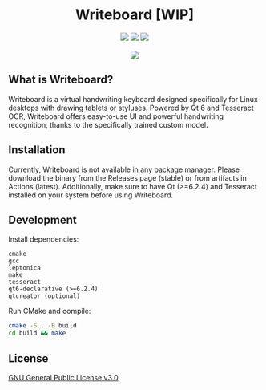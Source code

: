 <h1 align="center">Writeboard [WIP]</h1>
<div align="center">
  <img src="https://img.shields.io/github/actions/workflow/status/folfcoder/writeboard/build.yaml?style=for-the-badge" />
  <img src="https://img.shields.io/github/license/folfcoder/writeboard?style=for-the-badge" />
  <img src="https://img.shields.io/badge/Qt-%3E=6.2.4-brightgreen?style=for-the-badge&logo=qt" />
</div>
<br>
<div align="center">
  <img src="https://user-images.githubusercontent.com/40331046/232194017-aa88ced7-fdb1-4d1a-9a3e-51df8886845c.gif" />
</div>


## What is Writeboard?

Writeboard is a virtual handwriting keyboard designed specifically for Linux desktops with drawing tablets or styluses.
Powered by Qt 6 and Tesseract OCR, Writeboard offers easy-to-use UI and powerful handwriting recognition, thanks to the specifically trained custom model.

## Installation

Currently, Writeboard is not available in any package manager. 
Please download the binary from the Releases page (stable) or from artifacts in Actions (latest). 
Additionally, make sure to have Qt (>=6.2.4) and Tesseract installed on your system before using Writeboard.

## Development

Install dependencies:
```
cmake
gcc
leptonica
make
tesseract
qt6-declarative (>=6.2.4)
qtcreator (optional)
```

Run CMake and compile:
```bash
cmake -S . -B build
cd build && make
```

## License

[GNU General Public License v3.0](https://github.com/folfcoder/writeboard/blob/main/LICENSE)
